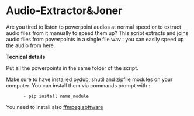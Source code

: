 # Audio-Extractor&Joner

Are you tired to listen to powerpoint audios at normal speed or to extract audio files from it manually to speed them up? 
This script extracts and joins audio files from powerpoints in a single file wav : you can easily speed up the audio from here. 

<b>Tecnical details </b>

Put all the powerpoints in the same folder of the script. 

Make sure to have installed pydub, shutil and zipfile modules on your computer.
You can install them via commands prompt with :
<figure><pre><code> - pip install name_module </code></pre></figure>

You need to install also [ffmpeg software](https://ffmpeg.org/download.html) 

